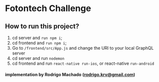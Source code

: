 # Fotontech Challenge


## How to run this project?
1. cd server and `run npm i`;
2. cd frontend and `run npm i`;
3. Go to `/frontend/src/App.js` and change the URI to your local GraphQL server
4. cd server and run `nodemon`
5. cd frontend and run `react-native run-ios`, or react-native `run-android`


#### implementation by Rodrigo Machado (rodrigo.krv@gmail.com)
